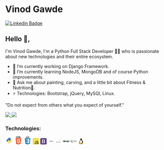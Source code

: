 # Vinod Gawde
[![Linkedin Badge](https://img.shields.io/badge/-vinodgawde-blue?style=flat-square&logo=Linkedin&logoColor=white&link=https://www.linkedin.com/in/vinodgawde/)](https://www.linkedin.com/in/vinodgawde/)

## Hello 👋, 
I'm Vinod Gawde, I'm a Python Full Stack Developer 👨‍💻 who is passionate about new technologies and their entire ecosystem. 

- 🔭 I’m currently working on Django Framework.
- 🌱 I’m currently learning NodeJS, MongoDB and of course Python improvements.
- 💬 Ask me about painting, carving, and a little bit about Fitness & Nutrition💪.
-  ⚡ Technologies: Bootstrap, jQuery, MySQl, Linux.

"Do not expect from others what you expect of yourself." 

<p align="justify">
  <a href="https://github.com/vinodgawde/github-readme-stats">
    <img
      height="150"
      src="https://github-readme-stats.vercel.app/api?username=VinodGawde&count_private=true&show_icons=true&custom_title=Github%20Status&show=issues&theme=radical"
    />
  </a>
   <a href="https://github.com/VinodGawde/github-readme-stats">
    <img
      height="150"
      src="https://github-readme-stats.vercel.app/api/top-langs/?username=VinodGawde&layout=compact&theme=radical" />
  </a>  
</p>

### Technologies:
<code><img height="25" src="https://raw.githubusercontent.com/github/explore/80688e429a7d4ef2fca1e82350fe8e3517d3494d/topics/python/python.png"></code>
<code><img height="25" src="https://raw.githubusercontent.com/github/explore/80688e429a7d4ef2fca1e82350fe8e3517d3494d/topics/html/html.png"></code>
<code><img height="25" src="https://raw.githubusercontent.com/github/explore/80688e429a7d4ef2fca1e82350fe8e3517d3494d/topics/css/css.png"></code>
<code><img height="20" src="https://raw.githubusercontent.com/github/explore/80688e429a7d4ef2fca1e82350fe8e3517d3494d/topics/javascript/javascript.png"></code> 
<code><img height="20" src="https://raw.githubusercontent.com/github/explore/80688e429a7d4ef2fca1e82350fe8e3517d3494d/topics/bootstrap/bootstrap.png"></code> 
<code><img height="20" src="https://raw.githubusercontent.com/github/explore/80688e429a7d4ef2fca1e82350fe8e3517d3494d/topics/jquery/jquery.png"></code>
<code><img height="20" src="https://raw.githubusercontent.com/github/explore/80688e429a7d4ef2fca1e82350fe8e3517d3494d/topics/mysql/mysql.png"></code>
<code><img height="20" src="https://raw.githubusercontent.com/github/explore/80688e429a7d4ef2fca1e82350fe8e3517d3494d/topics/django/django.png"></code>
<code><img height="20" src="https://raw.githubusercontent.com/github/explore/80688e429a7d4ef2fca1e82350fe8e3517d3494d/topics/flask/flask.png"></code>
<code><img height="20" src="https://raw.githubusercontent.com/github/explore/80688e429a7d4ef2fca1e82350fe8e3517d3494d/topics/linux/linux.png"></code>
